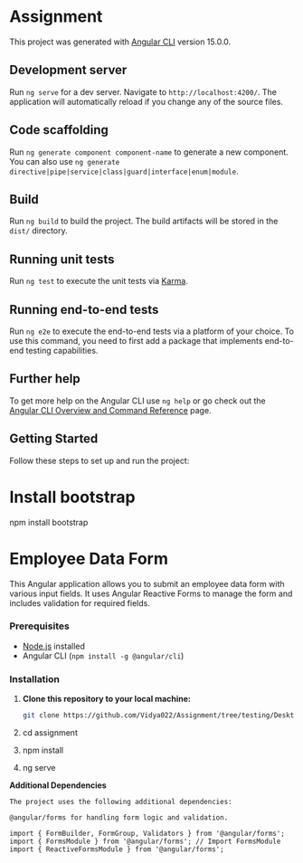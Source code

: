 # Assignment

This project was generated with [Angular CLI](https://github.com/angular/angular-cli) version 15.0.0.

## Development server

Run `ng serve` for a dev server. Navigate to `http://localhost:4200/`. The application will automatically reload if you change any of the source files.

## Code scaffolding

Run `ng generate component component-name` to generate a new component. You can also use `ng generate directive|pipe|service|class|guard|interface|enum|module`.

## Build

Run `ng build` to build the project. The build artifacts will be stored in the `dist/` directory.

## Running unit tests

Run `ng test` to execute the unit tests via [Karma](https://karma-runner.github.io).

## Running end-to-end tests

Run `ng e2e` to execute the end-to-end tests via a platform of your choice. To use this command, you need to first add a package that implements end-to-end testing capabilities.

## Further help

To get more help on the Angular CLI use `ng help` or go check out the [Angular CLI Overview and Command Reference](https://angular.io/cli) page.



## Getting Started

Follow these steps to set up and run the project:

# Install bootstrap
npm install bootstrap

# Employee Data Form

This Angular application allows you to submit an employee data form with various input fields. It uses Angular Reactive Forms to manage the form and includes validation for required fields.

### Prerequisites

- [Node.js](https://nodejs.org/) installed
- Angular CLI (`npm install -g @angular/cli`)

### Installation

1. **Clone this repository to your local machine:**

   ```bash
   git clone https://github.com/Vidya022/Assignment/tree/testing/Desktop/assignment/assignment

2. cd assignment

3. npm install

4. ng serve

**Additional Dependencies**

    The project uses the following additional dependencies:

    @angular/forms for handling form logic and validation.

    import { FormBuilder, FormGroup, Validators } from '@angular/forms';
    import { FormsModule } from '@angular/forms'; // Import FormsModule
    import { ReactiveFormsModule } from '@angular/forms';

